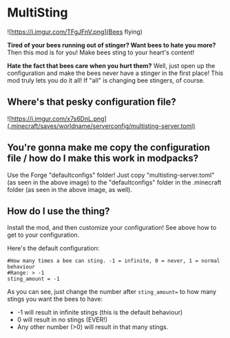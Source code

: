 # MultiSting

![https://i.imgur.com/TFgJFnV.png](Bees flying)

**Tired of your bees running out of stinger? Want bees to hate you more?** Then this mod is for you! Make bees sting to your heart's content!

**Hate the fact that bees care when you hurt them?** Well, just open up the configuration and make the bees never have a stinger in the first place! This mod truly lets you do it all! If "all" is changing bee stingers, of course.

## Where's that pesky configuration file?

![https://i.imgur.com/x7s6DnL.png](.minecraft/saves/worldname/serverconfig/multisting-server.toml)

## You're gonna make me copy the configuration file / how do I make this work in modpacks?

Use the Forge "defaultconfigs" folder! Just copy "multisting-server.toml" (as seen in the above image) to the "defaultconfigs" folder in the .minecraft folder (as seen in the above image, as well).

## How do I use the thing?

Install the mod, and then customize your configuration! See above how to get to your configuration.

Here's the default configuration:

```
#How many times a bee can sting. -1 = infinite, 0 = never, 1 = normal behaviour
#Range: > -1
sting_amount = -1
```

As you can see, just change the number after `sting_amount=` to how many stings you want the bees to have:
 - -1 will result in infinite stings (this is the default behaviour)
 - 0 will result in no stings (EVER!)
 - Any other number (>0) will result in that many stings.
